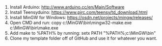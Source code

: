 1. Install Arduino: http://www.arduino.cc/en/Main/Software
2. Install Teensyduino: https://www.pjrc.com/teensy/td_download.html
3. Install MinGW for Windows: https://osdn.net/projects/mingw/releases/
4. Open CMD and run: copy c:\MinGW\bin\mingw32-make.exe c:\MinGW\bin\make.exe
5. Add make to %PATH% by running: setx PATH "%PATH%;c:\MinGW\bin"
6. Clone my template folder off of GitHub and use it for whatever you want.